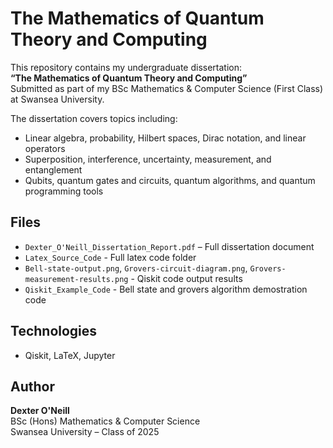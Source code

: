 # The Mathematics of Quantum Theory and Computing

This repository contains my undergraduate dissertation:  
**“The Mathematics of Quantum Theory and Computing”**  
Submitted as part of my BSc Mathematics & Computer Science (First Class) at Swansea University.

The dissertation covers topics including:
- Linear algebra, probability, Hilbert spaces, Dirac notation, and linear operators  
- Superposition, interference, uncertainty, measurement, and entanglement  
- Qubits, quantum gates and circuits, quantum algorithms, and quantum programming tools


## Files
- `Dexter_O'Neill_Dissertation_Report.pdf` – Full dissertation document
- `Latex_Source_Code` - Full latex code folder
- `Bell-state-output.png`, `Grovers-circuit-diagram.png`, `Grovers-measurement-results.png` - Qiskit code output results
- `Qiskit_Example_Code` - Bell state and grovers algorithm demostration code

## Technologies
- Qiskit, LaTeX, Jupyter

## Author
**Dexter O'Neill**  
BSc (Hons) Mathematics & Computer Science  
Swansea University – Class of 2025
